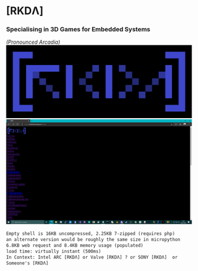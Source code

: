 # [RKDΛ]
### Specialising in 3D Games for Embedded Systems
*(Pronounced Arcadia)*
![RKDΛ](https://github.com/TheMindVirus/RKDA/blob/main/banner.png)
![RKDΛ](https://github.com/TheMindVirus/RKDA/blob/main/screenshot.png)

```
Empty shell is 16KB uncompressed, 2.25KB 7-zipped (requires php)
an alternate version would be roughly the same size in micropython
6.8KB web request and 8.4KB memory usage (populated)
load time: virtually instant (500ms)
In Context: Intel ARC [RKDΛ] or Valve [RKDΛ] ? or SONY [RKDΛ]  or Someone's [RKDΛ]
```
